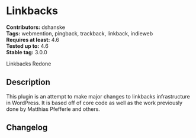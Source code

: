 # Linkbacks #
**Contributors:** dshanske  
**Tags:** webmention, pingback, trackback, linkback, indieweb  
**Requires at least:** 4.6  
**Tested up to:** 4.6  
**Stable tag:** 3.0.0  

Linkbacks Redone

## Description ##

This plugin is an attempt to make major changes to linkbacks infrastructure in WordPress. 
It is based off of core code as well as the work previously done by Matthias Pfefferle and
others. 

## Changelog ##

